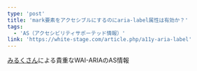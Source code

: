 ```yaml
---
type: 'post'
title: 'mark要素をアクセシブルにするのにaria-label属性は有効か？'
tags:
  - 'AS（アクセシビリティサポーテッド情報）'
link: 'https://white-stage.com/article.php/a11y-aria-label'
---
```

[みるくさん](https://white-stage.com/)による貴重なWAI-ARIAのAS情報